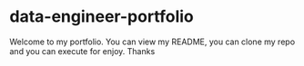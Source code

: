 # data-engineer-portfolio
Welcome to my portfolio. You can view my README, you can clone my repo and you can execute for enjoy. Thanks
